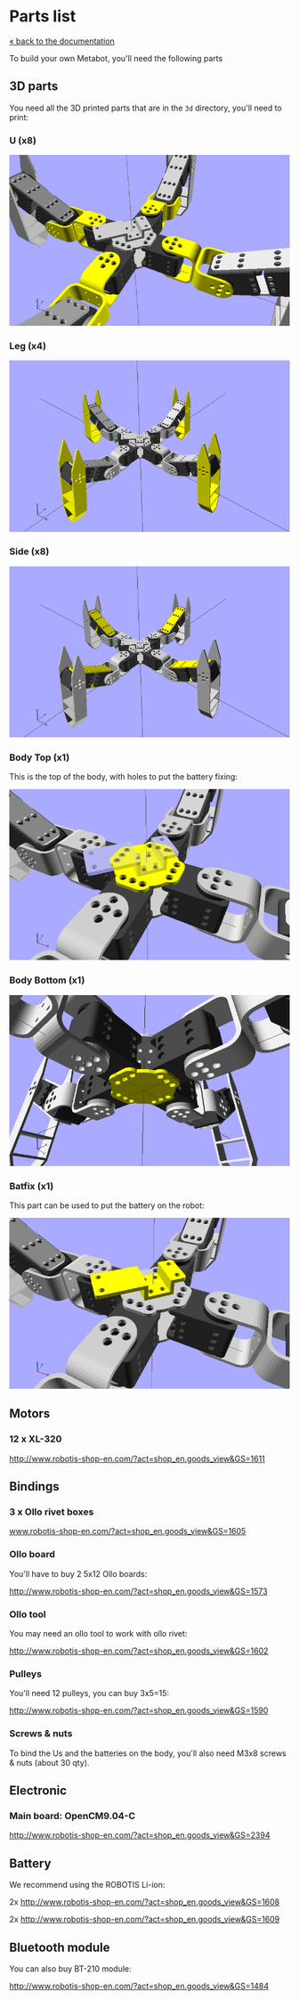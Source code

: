 # Parts list

[« back to the documentation](index.md)

To build your own Metabot, you'll need the following parts

## 3D parts

You need all the 3D printed parts that are in the `3d` directory, you'll need to print:


### U (x8)

![U](../3d/imgs/u.png) 


### Leg (x4)

![Leg](../3d/imgs/leg.png) 


### Side (x8)

![Side](../3d/imgs/side.png) 

### Body Top (x1)

This is the top of the body, with holes to put the battery fixing:

![Body](../3d/imgs/body_top.png) 

### Body Bottom (x1)

![Body with fixtions](../3d/imgs/body_bottom.png) 

### Batfix (x1)

This part can be used to put the battery on the robot:

![Body to OpenCM](../3d/imgs/batfix.png) 

## Motors

### 12 x XL-320

http://www.robotis-shop-en.com/?act=shop_en.goods_view&GS=1611

## Bindings

### 3 x Ollo rivet boxes

www.robotis-shop-en.com/?act=shop_en.goods_view&GS=1605

### Ollo board

You'll have to buy 2 5x12 Ollo boards:

http://www.robotis-shop-en.com/?act=shop_en.goods_view&GS=1573

### Ollo tool

You may need an ollo tool to work with ollo rivet:

http://www.robotis-shop-en.com/?act=shop_en.goods_view&GS=1602

### Pulleys

You'll need 12 pulleys, you can buy 3x5=15:

http://www.robotis-shop-en.com/?act=shop_en.goods_view&GS=1590

### Screws & nuts

To bind the Us and the batteries on the body, you'll also need M3x8 screws & nuts (about 30 qty).

## Electronic

### Main board: OpenCM9.04-C

http://www.robotis-shop-en.com/?act=shop_en.goods_view&GS=2394

## Battery

We recommend using the ROBOTIS Li-ion:

2x http://www.robotis-shop-en.com/?act=shop_en.goods_view&GS=1608

2x http://www.robotis-shop-en.com/?act=shop_en.goods_view&GS=1609

## Bluetooth module

You can also buy BT-210 module:

http://www.robotis-shop-en.com/?act=shop_en.goods_view&GS=1484
